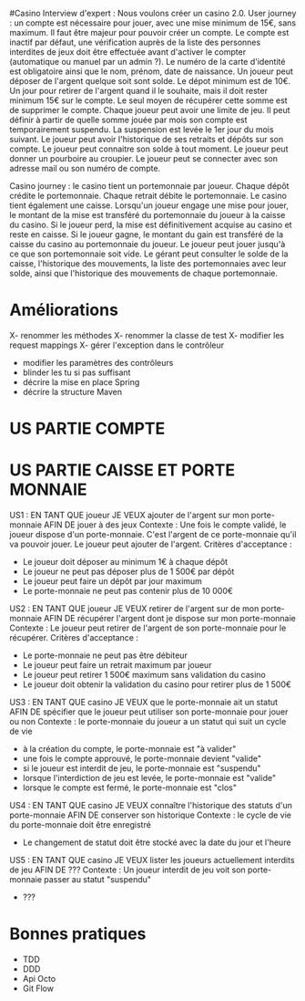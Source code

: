 #Casino
Interview d'expert :
Nous voulons créer un casino 2.0. User journey : un compte est nécessaire pour jouer, avec une mise minimum de 15€, sans
maximum. Il faut être majeur pour pouvoir créer un compte. Le compte est inactif par défaut, une vérification auprès de
la liste des personnes interdites de jeux doit être effectuée avant d'activer le compter (automatique ou manuel par un
admin ?). Le numéro de la carte d'identité est obligatoire ainsi que le nom, prénom, date de naissance. Un joueur peut
déposer de l'argent quelque soit sont solde. Le dépot minimum est de 10€. Un jour pour retirer de l'argent quand il le
souhaite, mais il doit rester minimum 15€ sur le compte. Le seul moyen de récupérer cette somme est de supprimer le
compte. Chaque joueur peut avoir une limite de jeu. Il peut définir à partir de quelle somme jouée par mois son compte
est temporairement suspendu. La suspension est levée le 1er jour du mois suivant. Le joueur peut avoir l'historique de
ses retraits et dépôts sur son compte. Le joueur peut connaitre son solde à tout moment. Le joueur peut donner un
pourboire au croupier. Le joueur peut se connecter avec son adresse mail ou son numéro de compte.

Casino journey : le casino tient un portemonnaie par joueur. Chaque dépôt crédite le portemonnaie. Chaque retrait débite
le portemonnaie. Le casino tient également une caisse. Lorsqu'un joueur engage une mise pour jouer, le montant de la
mise est transféré du portemonnaie du joueur à la caisse du casino. Si le joueur perd, la mise est définitivement
acquise au casino et reste en caisse. Si le joueur gagne, le montant du gain est transféré de la caisse du casino au
portemonnaie du joueur. Le joueur peut jouer jusqu'à ce que son portemonnaie soit vide. Le gérant peut consulter le
solde de la caisse, l'historique des mouvements, la liste des portemonnaies avec leur solde, ainsi que l'historique des
mouvements de chaque portemonnaie.

# Améliorations

X- renommer les méthodes 
X- renommer la classe de test
X- modifier les request mappings
X- gérer l'exception dans le contrôleur
- modifier les paramètres des contrôleurs
- blinder les tu si pas suffisant
- décrire la mise en place Spring
- décrire la structure Maven

# US PARTIE COMPTE

# US PARTIE CAISSE ET PORTE MONNAIE
US1 : EN TANT QUE joueur JE VEUX ajouter de l'argent sur mon porte-monnaie AFIN DE jouer à des jeux
Contexte : Une fois le compte validé, le joueur dispose d'un porte-monnaie. C'est l'argent de ce porte-monnaie qu'il va pouvoir jouer. Le joueur peut ajouter de l'argent.
Critères d'acceptance : 
- Le joueur doit déposer au minimum 1€ à chaque dépôt
- Le joueur ne peut pas déposer plus de 1 500€ par dépôt
- Le joueur peut faire un dépôt par jour maximum
- Le porte-monnaie ne peut pas contenir plus de 10 000€

US2 : EN TANT QUE joueur JE VEUX retirer de l'argent sur de mon porte-monnaie AFIN DE récupérer l'argent dont je dispose sur mon porte-monnaie
Contexte : Le joueur peut retirer de l'argent de son porte-monnaie pour le récupérer. 
Critères d'acceptance : 
- Le porte-monnaie ne peut pas être débiteur
- Le joueur peut faire un retrait maximum par joueur
- Le joueur peut retirer 1 500€ maximum sans validation du casino
- Le joueur doit obtenir la validation du casino pour retirer plus de 1 500€

US3 : EN TANT QUE casino JE VEUX que le porte-monnaie ait un statut AFIN DE spécifier que le joueur peut utiliser son porte-monnaie pour jouer ou non
Contexte : le porte-monnaie du joueur a un statut qui suit un cycle de vie
- à la création du compte, le porte-monnaie est "à valider"
- une fois le compte approuvé, le porte-monnaie devient "valide"
- si le joueur est interdit de jeu, le porte-monnaie est "suspendu"
- lorsque l'interdiction de jeu est levée, le porte-monnaie est "valide"
- lorsque le compte est fermé, le porte-monnaie est "clos"

US4 : EN TANT QUE casino JE VEUX connaître l'historique des statuts d'un porte-monnaie AFIN DE conserver son historique
Contexte : le cycle de vie du porte-monnaie doit être enregistré
- Le changement de statut doit être stocké avec la date du jour et l'heure

US5 : EN TANT QUE casino JE VEUX lister les joueurs actuellement interdits de jeu AFIN DE ???
Contexte : Un joueur interdit de jeu voit son porte-monnaie passer au statut "suspendu"
- ???

# Bonnes pratiques

- TDD
- DDD
- Api Octo
- Git Flow